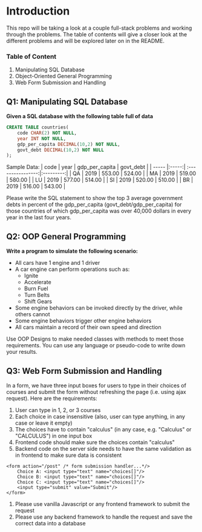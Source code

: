 # Introduction

This repo will be taking a look at a couple full-stack problems and working through the problems. The table of contents will give a closer look at the different problems and will be explored later on in the README.

### Table of Content

1. Manipulating SQL Database
2. Object-Oriented General Programming
3. Web Form Submission and Handling


## Q1: Manipulating SQL Database
**Given a SQL database with the following table full of data**

``` SQL
CREATE TABLE countries(
    code CHAR(2) NOT NULL,
    year INT NOT NULL,
    gdp_per_capita DECIMAL(10,2) NOT NULL,
    govt_debt DECIMAL(10,2) NOT NULL
);
```
Sample Data:
| code  | year  |  gdp_per_capita   | govt_debt |
| ----- |:-----:| :----------------:|:---------:|
| QA    | 2019  |  553.00           | 524.00    |
| MA    | 2019  |  519.00           | 580.00    |
| LU    | 2019  |  577.00           | 514.00    |
| SI    | 2019  |  520.00           | 510.00    |
| BR    | 2019  |  516.00           | 543.00    |

Please write the SQL statement to show the top 3 average government debts in percent of the gdp_per_capita (govt_debt/gdp_per_capita) for those countries of which gdp_per_capita was over 40,000 dollars in every year in the last four years.


## Q2: OOP General Programming
**Write a program to simulate the following scenario:**
* All cars have 1 engine and 1 driver
* A car engine can perform operations such as:
    * Ignite
    * Accelerate
    * Burn Fuel
    * Turn Belts
    * Shift Gears
* Some engine behaviors can be invoked directly by the driver, while others cannot
* Some engine behaviors trigger other engine behaviors
* All cars maintain a record of their own speed and direction

Use OOP Designs to make needed classes with methods to meet those requirements. You can use any language or pseudo-code to write down your results. 

## Q3: Web Form Submission and Handling
In a form, we have three input boxes for users to type in their choices of courses and submit the form without refreshing the page (i.e. using ajax request). Here are the requirements:
1. User can type in 1, 2, or 3 courses
2. Each choice in case insensitive (also, user can type anything, in any case or leave it empty)
3. The choices have to contain "calculus" (in any case, e.g. "Calculus" or "CALCULUS") in one input box
4. Frontend code should make sure the choices contain "calculus"
5. Backend code on the server side needs to have the same validation as in frontend to make sure data is consistent

```JS
<form action="/post" /* form submission handler...*/>
    Choice A: <input type="text" name="choices[]"/>
    Choice B: <input type="text" name="choices[]"/>
    Choice C: <input type="text" name="choices[]"/>
    <input type="submit" value="Submit"/>
</form>
```
1. Please use vanilla Javascript or any frontend framework to submit the request
2. Please use any backend framework to handle the request and save the correct data into a database
